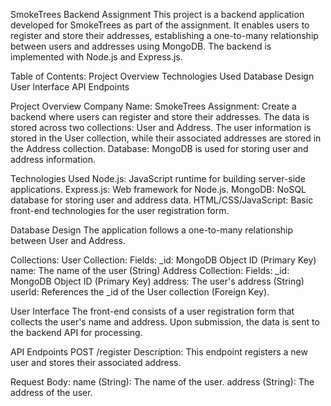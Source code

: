 SmokeTrees Backend Assignment
This project is a backend application developed for SmokeTrees as part of the assignment. It enables users to register and store their addresses, establishing a one-to-many relationship between users and addresses using MongoDB. The backend is implemented with Node.js and Express.js.

Table of Contents:
  Project Overview
  Technologies Used
  Database Design
  User Interface
  API Endpoints


Project Overview
Company Name: SmokeTrees
Assignment: Create a backend where users can register and store their addresses. The data is stored across two collections: User and Address. The user information is stored in the User collection, while their associated addresses are stored in the Address collection.
Database: MongoDB is used for storing user and address information.

Technologies Used
Node.js: JavaScript runtime for building server-side applications.
Express.js: Web framework for Node.js.
MongoDB: NoSQL database for storing user and address data.
HTML/CSS/JavaScript: Basic front-end technologies for the user registration form.


Database Design
The application follows a one-to-many relationship between User and Address.

Collections:
User Collection:
Fields:
_id: MongoDB Object ID (Primary Key)
name: The name of the user (String)
Address Collection:
Fields:
_id: MongoDB Object ID (Primary Key)
address: The user's address (String)
userId: References the _id of the User collection (Foreign Key).


User Interface
The front-end consists of a user registration form that collects the user's name and address. Upon submission, the data is sent to the backend API for processing.

API Endpoints
POST /register
Description: This endpoint registers a new user and stores their associated address.

Request Body:
name (String): The name of the user.
address (String): The address of the user.
